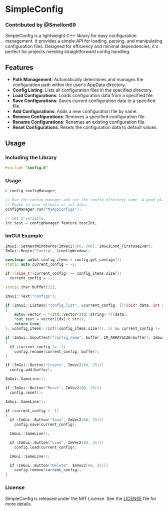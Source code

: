 # SimpleConfig

### Contributed by @Smellon69

SimpleConfig is a lightweight C++ library for easy configuration management. It provides a simple API for loading, parsing, and manipulating configuration files. Designed for efficiency and minimal dependencies, it's perfect for projects needing straightforward config handling.

## Features

- **Path Management**: Automatically determines and manages the configuration path within the user's AppData directory.
- **Config Listing**: Lists all configuration files in the specified directory.
- **Load Configurations**: Loads configuration data from a specified file.
- **Save Configurations**: Saves current configuration data to a specified file.
- **Add Configurations**: Adds a new configuration file by name.
- **Remove Configurations**: Removes a specified configuration file.
- **Rename Configurations**: Renames an existing configuration file.
- **Reset Configurations**: Resets the configuration data to default values.

## Usage

### Including the Library

```cpp
#include "config.h"
```

### Usage

```cpp
c_config configManager;

// Run the config manager and set the config directory name. A good place for this would be your processes main.
// Maybe in your dllmain or int main.
configManager.run("MyAppConfigs");

// Set a variable.
int test = configManager.feature.testInt;

```

### ImGUI Example

```cpp
ImGui::SetNextWindowPos(ImVec2(300, 300), ImGuiCond_FirstUseEver);
ImGui::Begin("Config", &configWindow);

constexpr auto& config_items = config.get_configs();
static auto current_config = -1;

if ((size_t)(current_config) >= config_items.size())
  current_config = -1;

static char buffer[32];

ImGui::Text("Configs");

if (ImGui::ListBox("config_list", &current_config, [](void* data, int idx, const char** out_text)
{
    auto& vector = *(std::vector<std::string> *)(data);
    *out_text = vector[idx].c_str();
    return true;
}, &config_items, (int)(config_items.size()), 5) && current_config != -1) strcpy_s(buffer, config_items[current_config].c_str());

if (ImGui::InputText("config_name", buffer, IM_ARRAYSIZE(buffer), ImGuiInputTextFlags_EnterReturnsTrue))
{
  if (current_config != -1)
    config.rename(current_config, buffer);
}

if (ImGui::Button("Create", ImVec2(60, 25)))
  config.add(buffer);

ImGui::SameLine();

if (ImGui::Button("Reset", ImVec2(60, 25)))
  config.reset();

ImGui::SameLine();

if (current_config > -1)
{
  if (ImGui::Button("Save", ImVec2(60, 25)))
    config.save(current_config);

  ImGui::SameLine();

  if (ImGui::Button("Load", ImVec2(60, 25)))
    config.load(current_config);

  ImGui::SameLine();

  if (ImGui::Button("Delete", ImVec2(60, 25)))
    config.remove(current_config);
}
```

### License

SimpleConfig is released under the MIT License. See the [LICENSE](LICENSE) file for more details.
